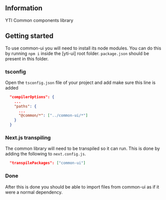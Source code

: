 ## Information

YTI Common components library

## Getting started

To use common-ui you will need to install its node modules. You can do this by
running `npm i` inside the [yti-ui] root folder. `package.json` should
be present in this folder.

### tsconfig

Open the `tsconfig.json` file of your project and add make sure this line is added

```json
  "compilerOptions": {
    ...
    "paths": {
      ...
      "@common/*": ["../common-ui/*"]
    }
  }
```

### Next.js transpiling

The common library will need to be transpiled so it can run.
This is done by adding the following to `next.config.js`.

```json
  "transpilePackages": ["common-ui"]
```

### Done

After this is done you should be able to import files from common-ui as if it were a normal dependency.
